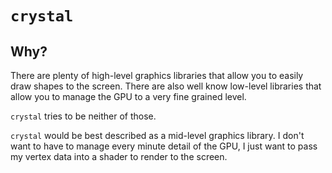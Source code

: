 # `crystal`

## Why?

There are plenty of high-level graphics libraries that allow you to easily draw
shapes to the screen. There are also well know low-level libraries that allow
you to manage the GPU to a very fine grained level.

`crystal` tries to be neither of those.

`crystal` would be best described as a mid-level graphics library. I don't want
to have to manage every minute detail of the GPU, I just want to pass my vertex
data into a shader to render to the screen.
